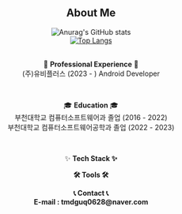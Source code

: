 <h2 align="center">About Me</h2>

<div align="center">
  <img src="https://github-readme-stats.vercel.app/api?username=Gangglion&show_icons=true&theme=transparent" alt="Anurag's GitHub stats" />
  <br>
  <a href="https://github.com/anuraghazra/github-readme-stats">
    <img src="https://github-readme-stats.vercel.app/api/top-langs/?username=Gangglion&layout=compact" alt="Top Langs" />
  </a>
</div>

<br>

<p align="center">
🌟 <strong>Professional Experience</strong> 🌟<br>
  (주)유비플러스 (2023 - ) Android Developer
</p>

<br>

<p align="center">
🎓 <strong>Education</strong> 🎓<br>
  부천대학교 컴퓨터소프트웨어과 졸업 (2016 - 2022)<br>
  부천대학교 컴퓨터소프트웨어공학과 졸업 (2022 - 2023)
</p>

<br>

<p align="center">
✨ <strong>Tech Stack<strong> ✨ <br>
</p>

<p align="center">
🛠 <strong>Tools<strong> 🛠 <br>
</p>

<p align="center">
📞 <strong>Contact<strong> 📞 <br>
  E-mail : tmdguq0628@naver.com
</p>

